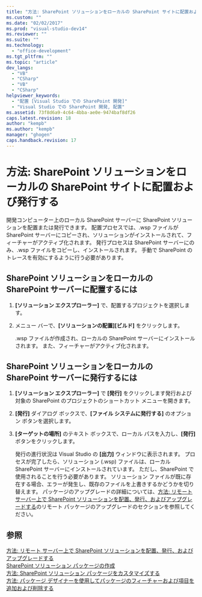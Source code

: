 ```yaml
---
title: "方法: SharePoint ソリューションをローカルの SharePoint サイトに配置および発行する"
ms.custom: ""
ms.date: "02/02/2017"
ms.prod: "visual-studio-dev14"
ms.reviewer: ""
ms.suite: ""
ms.technology: 
  - "office-development"
ms.tgt_pltfrm: ""
ms.topic: "article"
dev_langs: 
  - "VB"
  - "CSharp"
  - "VB"
  - "CSharp"
helpviewer_keywords: 
  - "配置 [Visual Studio での SharePoint 開発]"
  - "Visual Studio での SharePoint 開発, 配置"
ms.assetid: 73f8d6a9-4c64-4bba-ae0e-9474baf8df26
caps.latest.revision: 18
author: "kempb"
ms.author: "kempb"
manager: "ghogen"
caps.handback.revision: 17
---
```

# 方法: SharePoint ソリューションをローカルの SharePoint サイトに配置および発行する
  開発コンピューター上のローカル SharePoint サーバーに SharePoint ソリューションを配置または発行できます。  配置プロセスでは、.wsp ファイルが SharePoint サーバーにコピーされ、ソリューションがインストールされて、フィーチャーがアクティブ化されます。  発行プロセスは SharePoint サーバーにのみ、.wsp ファイルをコピーし、インストールされます。  手動で SharePoint のトレースを有効にするように行う必要があります。  
  
## SharePoint ソリューションをローカルの SharePoint サーバーに配置するには  
  
1.  **\[ソリューション エクスプローラー\]** で、配置するプロジェクトを選択します。  
  
2.  メニュー バーで、**\[ソリューションの配置\]\[ビルド\]** をクリックします。  
  
     .wsp ファイルが作成され、ローカルの SharePoint サーバーにインストールされます。  また、フィーチャーがアクティブ化されます。  
  
## SharePoint ソリューションをローカルの SharePoint サーバーに発行するには  
  
1.  **\[ソリューション エクスプローラー\]** で **\[発行\]** をクリックします発行および対象の SharePoint のプロジェクトのショートカット メニューを開きます。  
  
2.  **\[発行\]** ダイアログ ボックスで、**\[ファイル システムに発行する\]** のオプション ボタンを選択します。  
  
3.  **\[ターゲットの場所\]** のテキスト ボックスで、ローカル パスを入力し、**\[発行\]** ボタンをクリックします。  
  
     発行の進行状況は Visual Studio の **\[出力\]** ウィンドウに表示されます。  プロセスが完了したら、ソリューション \(.wsp\) ファイルは、ローカル SharePoint サーバーにインストールされています。  ただし、SharePoint で使用されることを行う必要があります。  ソリューション ファイルが既に存在する場合、エラーが発生し、既存のファイルを上書きするかどうかを切り替えます。  パッケージのアップグレードの詳細については、[方法: リモート サーバー上で SharePoint ソリューションを配置、発行、およびアップグレードする](../sharepoint/how-to-deploy-publish-and-upgrade-sharepoint-solutions-on-a-remote-server.md)のリモート パッケージのアップグレードのセクションを参照してください。  
  
## 参照  
 [方法: リモート サーバー上で SharePoint ソリューションを配置、発行、およびアップグレードする](../sharepoint/how-to-deploy-publish-and-upgrade-sharepoint-solutions-on-a-remote-server.md)   
 [SharePoint ソリューション パッケージの作成](../sharepoint/creating-sharepoint-solution-packages.md)   
 [方法: SharePoint ソリューション パッケージをカスタマイズする](../sharepoint/how-to-customize-a-sharepoint-solution-package.md)   
 [方法: パッケージ デザイナーを使用してパッケージのフィーチャーおよび項目を追加および削除する](../sharepoint/how-to-add-and-remove-features-and-items-to-a-package-by-using-the-package-designer.md)  
  
  